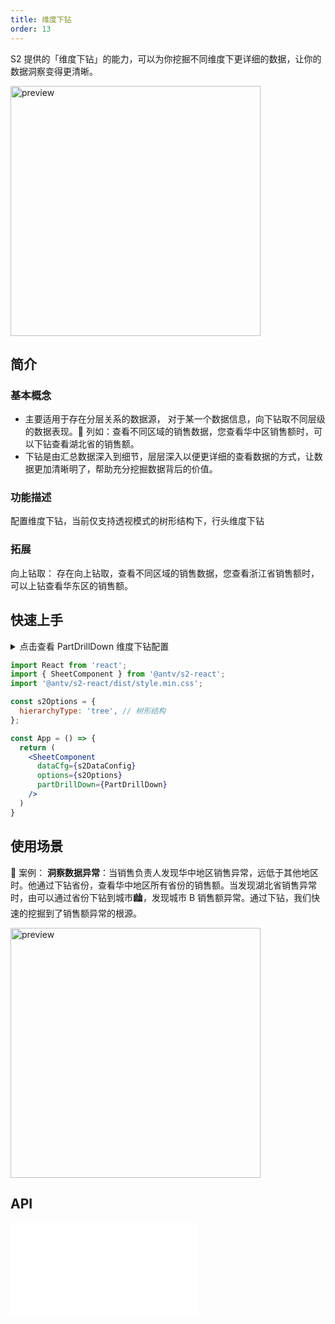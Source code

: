 ```yaml
---
title: 维度下钻
order: 13
---
```


S2 提供的「维度下钻」的能力，可以为你挖掘不同维度下更详细的数据，让你的数据洞察变得更清晰。

<img src="https://gw.alipayobjects.com/zos/antfincdn/J7bnG8lcf/xiazuan.gif" height="400" alt="preview" />

## 简介

### 基本概念

- 主要适用于存在分层关系的数据源， 对于某一个数据信息，向下钻取不同层级的数据表现。🌰 列如：查看不同区域的销售数据，您查看华中区销售额时，可以下钻查看湖北省的销售额。
- 下钻是由汇总数据深入到细节，层层深入以便更详细的查看数据的方式，让数据更加清晰明了，帮助充分挖掘数据背后的价值。

### 功能描述

配置维度下钻，当前仅支持透视模式的树形结构下，行头维度下钻

### 拓展

向上钻取： 存在向上钻取，查看不同区域的销售数据，您查看浙江省销售额时，可以上钻查看华东区的销售额。

## 快速上手

<details>
<summary>点击查看 PartDrillDown 维度下钻配置</summary>

```js

const sex = [ '男', '女' ];

const PartDrillDown = {
  drillConfig: {
    dataSet: [ // 下钻数据源配置
      {
        name: '客户性别',
        value: 'sex',
        type: 'text',
      },
    ],
  },

  // 点击下钻后的回调
  fetchData: (meta, drillFields) =>
    new Promise((resolve) => {
      const dataSet = meta.spreadsheet.dataSet;
      const field = drillFields[0];
<<<<<<< HEAD
      const rowData = dataSet.getCellMultiData({ query: meta.query });
=======
      const rowDatas = dataSet.getMultiData(meta.query);
>>>>>>> origin/master
      const drillDownData = [];

      rowData.forEach((data) => {
        const { city, number, province, sub_type: subType, type } = data;
        const number0 = Math.ceil(Math.random() * (number - 50)) + 50;
        const number1 = number - number0;
        const dataItem0 = {
          city,
          number: number0,
          province,
          sub_type: subType,
          type,
          [field]: sex[0],
        };
        drillDownData.push(dataItem0);
        const dataItem1 = {
          city,
          number: number1,
          province,
          sub_type: subType,
          type,
          [field]: sex[1],
        };

        drillDownData.push(dataItem1);
      });

      resolve({
        drillField: field, // 下钻维度 value 值
        drillData: drillDownData, // 下钻数据
      });
    }),
};

```

</details>

```jsx
import React from 'react';
import { SheetComponent } from '@antv/s2-react';
import '@antv/s2-react/dist/style.min.css';

const s2Options = {
  hierarchyType: 'tree', // 树形结构
};

const App = () => {
  return (
    <SheetComponent
      dataCfg={s2DataConfig}
      options={s2Options}
      partDrillDown={PartDrillDown}
    />
  )
}
```

<Playground path='react-component/drill-down/demo/for-pivot.tsx' rid='container'></playground>

## 使用场景

🌰 案例：
**洞察数据异常**：当销售负责人发现华中地区销售异常，远低于其他地区时。他通过下钻省份，查看华中地区所有省份的销售额。当发现湖北省销售异常时，由可以通过省份下钻到城市🏙，发现城市 B 销售额异常。通过下钻，我们快速的挖掘到了销售额异常的根源。

<img src="https://gw.alipayobjects.com/zos/antfincdn/43CZawVX7/xiazuan-chengshi.gif" height="400" alt="preview" />

## API

<embed src="@/docs/api/components/drill-down.zh.md"></embed>
